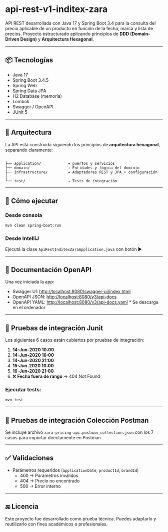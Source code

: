 # api-rest-v1-inditex-zara

API REST desarrollada con Java 17 y Spring Boot 3.4 para la consulta del precio aplicable de un producto en función de la fecha, marca y lista de precios. Proyecto estructurado aplicando principios de **DDD (Domain-Driven Design)** y **Arquitectura Hexagonal**.

---

## 📦 Tecnologías

- Java 17
- Spring Boot 3.4.5
- Spring Web
- Spring Data JPA
- H2 Database (memoria)
- Lombok
- Swagger / OpenAPI 
- JUnit 5

---

## 🧠 Arquitectura

La API está construida siguiendo los principios de **arquitectura hexagonal**, separando claramente:

```

├── application/            → puertos y servicios
├── domain/                 → Entidades y lógica del dominio
├── infrastructure/         → Adaptadores REST y JPA + configuración
│  
└── test/                   → Tests de integración
```

---

## 🚀 Cómo ejecutar

### Desde consola

```bash
mvn clean spring-boot:run
```

### Desde IntelliJ

Ejecutá la clase `ApiRestInditexZaraApplication.java` con botón ▶️

---

## 📘 Documentación OpenAPI

Una vez iniciada la app:

- Swagger UI: [http://localhost:8080/swagger-ui/index.html](http://localhost:8080/swagger-ui/index.html)
- OpenAPI JSON: [http://localhost:8080/v3/api-docs](http://localhost:8080/v3/api-docs) 
- OpenAPI YAML: [http://localhost:8080/v3/api-docs.yaml](http://localhost:8080/v3/api-docs.yaml) * Se descarga en el ordenador

---

## 🧪 Pruebas de integración Junit

Los siguientes 6 casos están cubiertos por pruebas de integración:

1. **14-Jun-2020 10:00** 
2. **14-Jun-2020 16:00** 
3. **14-Jun-2020 21:00** 
4. **15-Jun-2020 10:00** 
5. **16-Jun-2020 21:00**
6. ❌ **Fecha fuera de rango** → 404 Not Found

### Ejecutar tests:

```bash
mvn test
```

---

## 📂  Pruebas de integración Colección Postman

Se incluye archivo `zara-pricing-api.postman_collection.json` con los 7 casos para importar directamente en Postman.

---

## ✅ Validaciones

- Parámetros requeridos (`applicationDate`, `productId`, `brandId`)
  - 400 → Parámetros inválidos
  - 404 → Precio no encontrado
  - 500 → Error interno

---

## 🔚 Licencia

Este proyecto fue desarrollado como prueba técnica. Puedes adaptarlo y reutilizarlo con fines académicos o profesionales.

